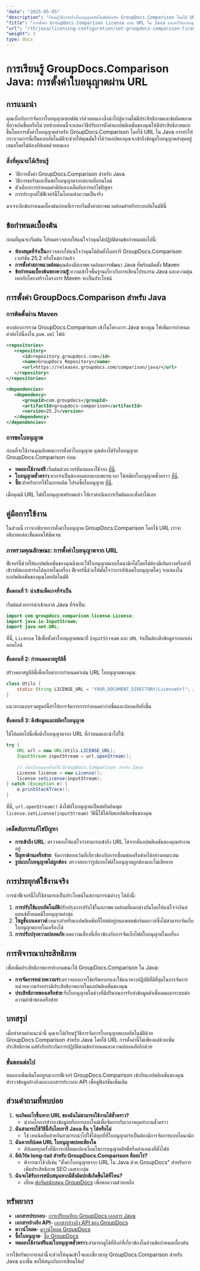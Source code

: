 ```yaml
---
"date": "2025-05-05"
"description": "เรียนรู้วิธีการสร้างใบอนุญาตอัตโนมัติสำหรับ GroupDocs.Comparison โดยใช้ URL ใน Java ปรับปรุงการตั้งค่าของคุณและให้แน่ใจว่าใบอนุญาตได้รับการอัปเดตอยู่เสมอ"
"title": "การตั้งค่า GroupDocs.Comparison License ผ่าน URL ใน Java และทำให้การอนุญาตใช้งานแบบอัตโนมัติง่ายขึ้น"
"url": "/th/java/licensing-configuration/set-groupdocs-comparison-license-url-java/"
"weight": 1
type: docs
---
```

# การเรียนรู้ GroupDocs.Comparison Java: การตั้งค่าใบอนุญาตผ่าน URL

## การแนะนำ

คุณเบื่อกับการจัดการใบอนุญาตซอฟต์แวร์ด้วยตนเองซึ่งนำไปสู่ความไม่มีประสิทธิภาพและข้อผิดพลาดที่อาจเกิดขึ้นหรือไม่ บทช่วยสอนนี้จะแสดงวิธีปรับการตั้งค่าแอปพลิเคชันของคุณให้มีประสิทธิภาพมากขึ้นโดยการตั้งค่าใบอนุญาตสำหรับ GroupDocs.Comparison โดยใช้ URL ใน Java การทำให้กระบวนการนี้เป็นแบบอัตโนมัติจะช่วยให้คุณมั่นใจได้ว่าแอปของคุณจะเข้าถึงข้อมูลใบอนุญาตล่าสุดอยู่เสมอโดยไม่ต้องอัปเดตด้วยตนเอง

### สิ่งที่คุณจะได้เรียนรู้
- วิธีการตั้งค่า GroupDocs.Comparison สำหรับ Java
- วิธีการขอรับและยื่นขอใบอนุญาตจากสถานที่ออนไลน์
- ตัวเลือกการกำหนดค่าคีย์และเคล็ดลับการแก้ไขปัญหา
- การประยุกต์ใช้ฟีเจอร์นี้ในโลกแห่งความเป็นจริง

มาเจาะลึกข้อกำหนดเบื้องต้นก่อนที่เราจะเริ่มตั้งค่าสภาพแวดล้อมสำหรับระบบอัตโนมัตินี้

## ข้อกำหนดเบื้องต้น
ก่อนที่คุณจะเริ่มต้น โปรดตรวจสอบให้แน่ใจว่าคุณได้ปฏิบัติตามข้อกำหนดต่อไปนี้:

- **ห้องสมุดที่จำเป็น**ตรวจสอบให้แน่ใจว่าคุณได้ติดตั้งไลบรารี GroupDocs.Comparison เวอร์ชัน 25.2 หรือใหม่กว่าแล้ว
- **การตั้งค่าสภาพแวดล้อม**คุณต้องมีสภาพแวดล้อมการพัฒนา Java ที่พร้อมติดตั้ง Maven
- **ข้อกำหนดเบื้องต้นของความรู้**:ความเข้าใจพื้นฐานเกี่ยวกับการเขียนโปรแกรม Java และความคุ้นเคยกับโครงสร้างโครงการ Maven จะเป็นประโยชน์

## การตั้งค่า GroupDocs.Comparison สำหรับ Java

### การติดตั้งผ่าน Maven
หากต้องการรวม GroupDocs.Comparison เข้าในโครงการ Java ของคุณ ให้เพิ่มการกำหนดค่าต่อไปนี้ลงใน `pom.xml` ไฟล์:

```xml
<repositories>
   <repository>
      <id>repository.groupdocs.com</id>
      <name>GroupDocs Repository</name>
      <url>https://releases.groupdocs.com/comparison/java/</url>
   </repository>
</repositories>

<dependencies>
   <dependency>
      <groupId>com.groupdocs</groupId>
      <artifactId>groupdocs-comparison</artifactId>
      <version>25.2</version>
   </dependency>
</dependencies>
```

### การขอใบอนุญาต
ก่อนที่จะใช้งานคุณลักษณะการตั้งค่าใบอนุญาต คุณต้องได้รับใบอนุญาต GroupDocs.Comparison ก่อน:
- **ทดลองใช้งานฟรี**:เริ่มต้นด้วยเวอร์ชันทดลองใช้จาก [ที่นี่](https://releases-groupdocs.com/comparison/java/).
- **ใบอนุญาตชั่วคราว**:หากจำเป็นต้องทดสอบแบบขยายเวลา ให้สมัครใบอนุญาตชั่วคราว [ที่นี่](https://purchase-groupdocs.com/temporary-license/).
- **ซื้อ**:สำหรับการใช้ในการผลิต โปรดซื้อใบอนุญาต [ที่นี่](https://purchase-groupdocs.com/buy).

เมื่อคุณมี URL ไฟล์ใบอนุญาตพร้อมแล้ว ให้เราดำเนินการเริ่มต้นและตั้งค่าได้เลย

## คู่มือการใช้งาน
ในส่วนนี้ เราจะอธิบายการตั้งค่าใบอนุญาต GroupDocs.Comparison โดยใช้ URL เราจะอธิบายแต่ละขั้นตอนให้ชัดเจน

### ภาพรวมคุณลักษณะ: การตั้งค่าใบอนุญาตจาก URL
ฟีเจอร์นี้ช่วยให้แอปพลิเคชันของคุณดึงและใช้ใบอนุญาตแบบไดนามิกได้โดยไม่ต้องมีเส้นทางหรือค่าที่เข้ารหัสแบบฮาร์ดโค้ดภายในเครื่อง ฟีเจอร์นี้ช่วยให้มั่นใจว่าการอัปเดตใบอนุญาตใดๆ จะแสดงในแอปพลิเคชันของคุณโดยอัตโนมัติ

#### ขั้นตอนที่ 1: นำเข้าแพ็คเกจที่จำเป็น
เริ่มต้นด้วยการนำเข้าคลาส Java ที่จำเป็น:

```java
import com.groupdocs.comparison.license.License;
import java.io.InputStream;
import java.net.URL;
```
ที่นี่, `License` ใช้เพื่อตั้งค่าใบอนุญาตขณะที่ `InputStream` และ `URL` จำเป็นต้องดึงข้อมูลจากแหล่งออนไลน์

#### ขั้นตอนที่ 2: กำหนดคลาสยูทิลิตี้
สร้างคลาสยูทิลิตี้เพื่อเก็บค่าการกำหนดค่าเช่น URL ใบอนุญาตของคุณ:

```java
class Utils {
    static String LICENSE_URL = "YOUR_DOCUMENT_DIRECTORY/LicenseUrl"; // แทนที่ด้วยเส้นทาง URL ใบอนุญาตจริง
}
```
แนวทางแบบรวมศูนย์นี้ทำให้การจัดการการกำหนดค่าง่ายขึ้นและปลอดภัยยิ่งขึ้น

#### ขั้นตอนที่ 3: ดึงข้อมูลและสมัครใบอนุญาต
ใช้โค้ดต่อไปนี้เพื่อดึงใบอนุญาตจาก URL ที่กำหนดและนำไปใช้:

```java
try {
    URL url = new URL(Utils.LICENSE_URL);
    InputStream inputStream = url.openStream();
    
    // ตั้งค่าใบอนุญาตโดยใช้ GroupDocs.Comparison สำหรับ Java
    License license = new License();
    license.setLicense(inputStream);
} catch (Exception e) {
    e.printStackTrace();
}
```
ที่นี่, `url.openStream()` ดึงไฟล์ใบอนุญาตเป็นสตรีมอินพุต `license.setLicense(inputStream)` วิธีนี้ใช้ได้กับแอปพลิเคชันของคุณ

### เคล็ดลับการแก้ไขปัญหา
- **การเข้าถึง URL**: ตรวจสอบให้แน่ใจว่าสามารถเข้าถึง URL ได้จากที่แอปพลิเคชันของคุณทำงานอยู่
- **ปัญหาด้านเครือข่าย**: จัดการข้อยกเว้นที่เกี่ยวข้องกับการเชื่อมต่อเครือข่ายได้อย่างเหมาะสม
- **รูปแบบใบอนุญาตไม่ถูกต้อง**: ตรวจสอบว่ารูปแบบไฟล์ใบอนุญาตถูกต้องและไม่เสียหาย

## การประยุกต์ใช้งานจริง
การนำฟีเจอร์นี้ไปใช้สามารถเป็นประโยชน์ในสถานการณ์ต่างๆ ได้ดังนี้:
1. **การปรับใช้แบบอัตโนมัติ**ปรับปรุงการปรับใช้ในสภาพแวดล้อมที่แตกต่างกันโดยให้แน่ใจว่าอินสแตนซ์ทั้งหมดมีใบอนุญาตล่าสุด
2. **โซลูชั่นบนคลาวด์**:เหมาะสำหรับแอปพลิเคชันที่โฮสต์อยู่บนแพลตฟอร์มคลาวด์ซึ่งไม่สามารถจัดเก็บใบอนุญาตภายในเครื่องได้
3. **การปรับปรุงความปลอดภัย**:ลดความเสี่ยงที่เกี่ยวข้องกับการจัดเก็บไฟล์ใบอนุญาตในเครื่อง

## การพิจารณาประสิทธิภาพ
เพื่อเพิ่มประสิทธิภาพการทำงานขณะใช้ GroupDocs.Comparison ใน Java:
- **การจัดการหน่วยความจำ**:ตรวจสอบการใช้ทรัพยากรและใช้แนวทางปฏิบัติที่ดีที่สุดในการจัดการหน่วยความจำอย่างมีประสิทธิภาพภายในแอปพลิเคชันของคุณ
- **ประสิทธิภาพของเครือข่าย**:รับใบอนุญาตในช่วงที่มีปริมาณการรับส่งข้อมูลต่ำเพื่อลดผลกระทบต่อความล่าช้าของเครือข่าย

## บทสรุป
เมื่อทำตามคำแนะนำนี้ คุณจะได้เรียนรู้วิธีการจัดการใบอนุญาตแบบอัตโนมัติด้วย GroupDocs.Comparison สำหรับ Java โดยใช้ URL การตั้งค่านี้ไม่เพียงแต่ช่วยเพิ่มประสิทธิภาพ แต่ยังรับประกันการปฏิบัติตามข้อกำหนดและความปลอดภัยอีกด้วย

### ขั้นตอนต่อไป
ทดลองเพิ่มเติมโดยบูรณาการฟีเจอร์ GroupDocs.Comparison เข้ากับแอปพลิเคชันของคุณ สำรวจข้อมูลอ้างอิงและเอกสารประกอบ API เพื่อดูฟังก์ชันเพิ่มเติม

## ส่วนคำถามที่พบบ่อย
1. **จะเกิดอะไรขึ้นหาก URL ของฉันไม่สามารถใช้งานได้ชั่วคราว?**
   - นำกลไกการสำรองข้อมูลหรือการลองใหม่เพื่อจัดการกับเวลาหยุดทำงานชั่วคราว
2. **ฉันสามารถใช้วิธีนี้กับไลบรารี Java อื่น ๆ ได้หรือไม่**
   - ใช่ เทคนิคที่คล้ายกันสามารถนำไปใช้ได้ทุกที่ที่ใบอนุญาตจำเป็นต้องมีการจัดการแบบไดนามิก
3. **ฉันควรอัปเดต URL ใบอนุญาตบ่อยเพียงใด**
   - อัปเดตทุกครั้งที่มีการเปลี่ยนแปลงเงื่อนไขการอนุญาตสิทธิ์หรือตำแหน่งที่ตั้งไฟล์
4. **คีย์เวิร์ด long-tail สำหรับ GroupDocs.Comparison คืออะไร?**
   - พิจารณาใช้วลีเช่น "ตั้งค่าใบอนุญาตจาก URL ใน Java ด้วย GroupDocs" สำหรับการเพิ่มประสิทธิภาพ SEO เฉพาะกลุ่ม
5. **ฉันจะได้รับการสนับสนุนหากมีสิ่งผิดปกติเกิดขึ้นได้ที่ไหน?**
   - เยี่ยม [ฟอรัมสนับสนุน GroupDocs](https://forum.groupdocs.com/c/comparison) เพื่อขอความช่วยเหลือ

## ทรัพยากร
- **เอกสารประกอบ**- [การเปรียบเทียบ GroupDocs เอกสาร Java](https://docs.groupdocs.com/comparison/java/)
- **เอกสารอ้างอิง API**- [เอกสารอ้างอิง API ของ GroupDocs](https://reference.groupdocs.com/comparison/java/)
- **ดาวน์โหลด**- [ดาวน์โหลด GroupDocs](https://releases.groupdocs.com/comparison/java/)
- **ซื้อใบอนุญาต**- [ซื้อ GroupDocs](https://purchase.groupdocs.com/buy)
- **ทดลองใช้งานฟรีและใบอนุญาตชั่วคราว**:สามารถดูได้ที่ลิงก์ที่เกี่ยวข้องในส่วนข้อกำหนดเบื้องต้น

การใช้ทรัพยากรเหล่านี้จะช่วยให้คุณเข้าใจและเชี่ยวชาญ GroupDocs.Comparison สำหรับ Java มากขึ้น ขอให้สนุกกับการเขียนโค้ด!